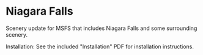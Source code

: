 # Niagara Falls
Scenery update for MSFS that includes Niagara Falls and some surrounding scenery.


Installation:
See the included "Installation" PDF for installation instructions.
